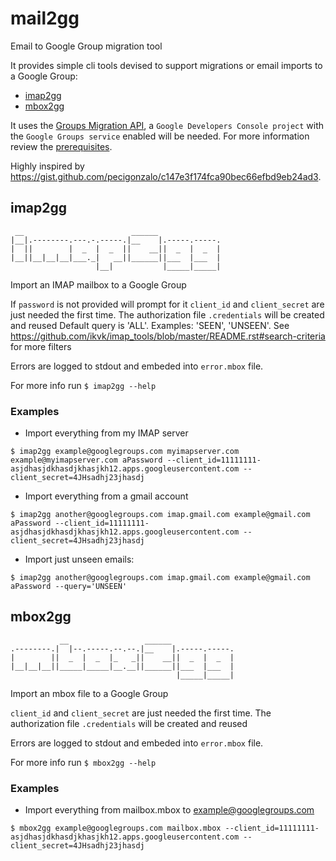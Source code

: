 # mail2gg

Email to Google Group migration tool

It provides simple cli tools devised to support migrations or email imports to a Google Group:

- [imap2gg](#imap2gg)
- [mbox2gg](#mbox2gg)

It uses the [Groups Migration API](https://developers.google.com/admin-sdk/groups-migration/index), a `Google Developers Console project` with the `Google Groups service` enabled will be needed. For more information review the [prerequisites](https://developers.google.com/admin-sdk/groups-migration/v1/guides/prerequisites).

Highly inspired by https://gist.github.com/pecigonzalo/c147e3f174fca90bec66efbd9eb24ad3.

## imap2gg

```
 __                        ______
|__|.--------.---.-.-----.|__    |.-----.-----.
|  ||        |  _  |  _  ||    __||  _  |  _  |
|__||__|__|__|___._|   __||______||___  |___  |
                   |__|           |_____|_____|
```

Import an IMAP mailbox to a Google Group

If `password` is not provided will prompt for it
`client_id` and `client_secret` are just needed the first time. The authorization file `.credentials` will be created and reused
Default query is 'ALL'. Examples: 'SEEN', 'UNSEEN'. See https://github.com/ikvk/imap_tools/blob/master/README.rst#search-criteria for more filters

Errors are logged to stdout and embeded into `error.mbox` file.

For more info run `$ imap2gg --help`

### Examples

- Import everything from my IMAP server

```
$ imap2gg example@googlegroups.com myimapserver.com example@myimapserver.com aPassword --client_id=11111111-asjdhasjdkhasdjkhasjkh12.apps.googleusercontent.com --client_secret=4JHsadhj23jhasdj
```

- Import everything from a gmail account

```
$ imap2gg another@googlegroups.com imap.gmail.com example@gmail.com aPassword --client_id=11111111-asjdhasjdkhasdjkhasjkh12.apps.googleusercontent.com --client_secret=4JHsadhj23jhasdj
```

- Import just unseen emails:

```
$ imap2gg another@googlegroups.com imap.gmail.com example@gmail.com aPassword --query='UNSEEN'
```

## mbox2gg

```
           __                 ______
.--------.|  |--.-----.--.--.|__    |.-----.-----.
|        ||  _  |  _  |_   _||    __||  _  |  _  |
|__|__|__||_____|_____|__.__||______||___  |___  |
                                     |_____|_____|
```

Import an mbox file to a Google Group

`client_id` and `client_secret` are just needed the first time. The authorization file `.credentials` will be created and reused

Errors are logged to stdout and embeded into `error.mbox` file.

For more info run `$ mbox2gg --help`

### Examples

- Import everything from mailbox.mbox to example@googlegroups.com

```
$ mbox2gg example@googlegroups.com mailbox.mbox --client_id=11111111-asjdhasjdkhasdjkhasjkh12.apps.googleusercontent.com --client_secret=4JHsadhj23jhasdj
```
